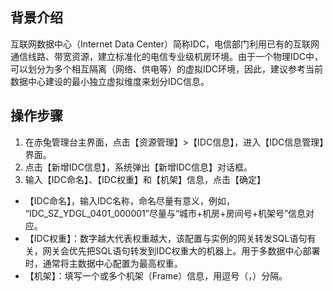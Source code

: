 ## 背景介绍
互联网数据中心（Internet Data Center）简称IDC，电信部门利用已有的互联网通信线路、带宽资源，建立标准化的电信专业级机房环境。由于一个物理IDC中，可以划分为多个相互隔离（网络、供电等）的虚拟IDC环境，因此，建议参考当前数据中心建设的最小独立虚拟维度来划分IDC信息。
## 操作步骤
1. 在赤兔管理台主界面，点击【资源管理】>【IDC信息】，进入【IDC信息管理】界面。
2. 点击【新增IDC信息】，系统弹出【新增IDC信息】对话框。
3. 输入【IDC命名】、【IDC权重】和【机架】信息，点击【确定】
 - 【IDC命名】，输入IDC名称，命名尽量有意义，例如，     “IDC_SZ_YDGL_0401_000001”尽量与“城市+机房+房间号+机架号”信息对应。
 - 【IDC权重】：数字越大代表权重越大，该配置与实例的网关转发SQL语句有关，网关会优先把SQL语句转发到IDC权重大的机器上。用于多数据中心部署时，通常将主数据中心配置为最高权重。
 - 【机架】：填写一个或多个机架（Frame）信息，用逗号（，）分隔。
